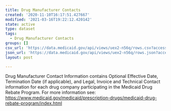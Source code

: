 ```yaml
---
title: Drug Manufacturer Contacts
created: '2020-11-10T16:17:51.427667'
modified: '2021-03-16T19:22:12.420142'
state: active
type: dataset
tags:
  - Drug Manufacturer Contacts
groups: []
csv_url: 'https://data.medicaid.gov/api/views/uex2-n56q/rows.csv?accessType=DOWNLOAD'
json_url: 'https://data.medicaid.gov/api/views/uex2-n56q/rows.json?accessType=DOWNLOAD'
layout: post

---
```

Drug Manufacturer Contact Information contains Optional Effective Date, Termination Date (if applicable), and Legal, Invoice and Technical Contact information for each drug company participating in the Medicaid Drug Rebate Program. For more information see: https://www.medicaid.gov/medicaid/prescription-drugs/medicaid-drug-rebate-program/index.html
